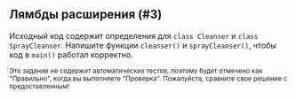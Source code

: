 ## Лямбды расширения (#3)

Исходный код содержит определения для `class Cleanser` и `class SprayCleanser`. Напишите функции `cleanser()` и `sprayCleanser()`, чтобы код в `main()` работал корректно.

<sub> Это задание не содержит автоматических тестов, 
поэтому будет отмечено как "Правильно", когда вы выполняете "Проверка".
Пожалуйста, сравните свое решение с предоставленным! </sub>